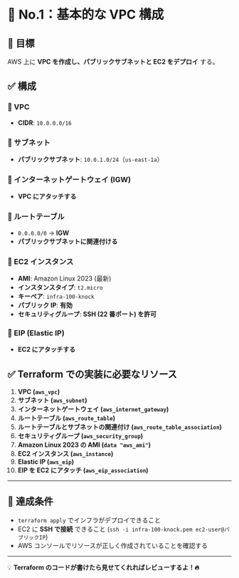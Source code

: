 # 📌 No.1：基本的な VPC 構成

## 🎯 目標

AWS 上に **VPC を作成し、パブリックサブネットと EC2 をデプロイ** する。

## ✅ 構成

### 🔹 VPC

- **CIDR**: `10.0.0.0/16`

### 🔹 サブネット

- **パブリックサブネット**: `10.0.1.0/24`（`us-east-1a`）

### 🔹 インターネットゲートウェイ (IGW)

- **VPC にアタッチする**

### 🔹 ルートテーブル

- `0.0.0.0/0` → **IGW**
- **パブリックサブネットに関連付ける**

### 🔹 EC2 インスタンス

- **AMI**: Amazon Linux 2023 (最新)
- **インスタンスタイプ**: `t2.micro`
- **キーペア**: `infra-100-knock`
- **パブリック IP**: **有効**
- **セキュリティグループ**: **SSH (22 番ポート) を許可**

### 🔹 EIP (Elastic IP)

- **EC2 にアタッチする**

## ✅ Terraform での実装に必要なリソース

1. **VPC (`aws_vpc`)**
2. **サブネット (`aws_subnet`)**
3. **インターネットゲートウェイ (`aws_internet_gateway`)**
4. **ルートテーブル (`aws_route_table`)**
5. **ルートテーブルとサブネットの関連付け (`aws_route_table_association`)**
6. **セキュリティグループ (`aws_security_group`)**
7. **Amazon Linux 2023 の AMI (`data "aws_ami"`)**
8. **EC2 インスタンス (`aws_instance`)**
9. **Elastic IP (`aws_eip`)**
10. **EIP を EC2 にアタッチ (`aws_eip_association`)**

---

## 🎯 達成条件

- `terraform apply` でインフラがデプロイできること
- EC2 に **SSH で接続** できること (`ssh -i infra-100-knock.pem ec2-user@パブリックIP`)
- AWS コンソールでリソースが正しく作成されていることを確認する

---

💡 **Terraform のコードが書けたら見せてくれればレビューするよ！🔥**
